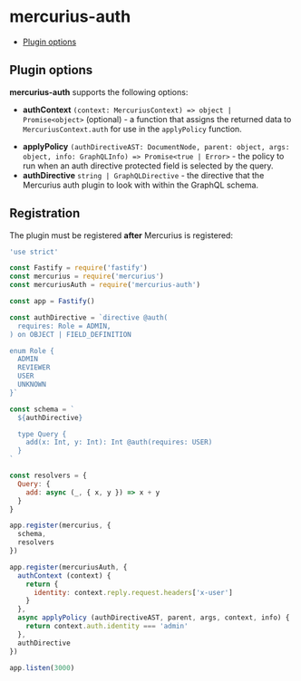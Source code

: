 # mercurius-auth

- [Plugin options](#plugin-options)

## Plugin options

**mercurius-auth** supports the following options:

* **authContext** `(context: MercuriusContext) => object | Promise<object>` (optional) - a function that assigns the returned data to `MercuriusContext.auth` for use in the `applyPolicy` function.
<!-- TODO: check these types -->
* **applyPolicy** `(authDirectiveAST: DocumentNode, parent: object, args: object, info: GraphQLInfo) => Promise<true | Error>` - the policy to run when an auth directive protected field is selected by the query.
* **authDirective** `string | GraphQLDirective` - the directive that the Mercurius auth plugin to look with within the GraphQL schema.

## Registration

The plugin must be registered **after** Mercurius is registered:

```js
'use strict'

const Fastify = require('fastify')
const mercurius = require('mercurius')
const mercuriusAuth = require('mercurius-auth')

const app = Fastify()

const authDirective = `directive @auth(
  requires: Role = ADMIN,
) on OBJECT | FIELD_DEFINITION

enum Role {
  ADMIN
  REVIEWER
  USER
  UNKNOWN
}`

const schema = `
  ${authDirective}

  type Query {
    add(x: Int, y: Int): Int @auth(requires: USER)
  }
`

const resolvers = {
  Query: {
    add: async (_, { x, y }) => x + y
  }
}

app.register(mercurius, {
  schema,
  resolvers
})

app.register(mercuriusAuth, {
  authContext (context) {
    return {
      identity: context.reply.request.headers['x-user']
    }
  },
  async applyPolicy (authDirectiveAST, parent, args, context, info) {
    return context.auth.identity === 'admin'
  },
  authDirective
})

app.listen(3000)
```
